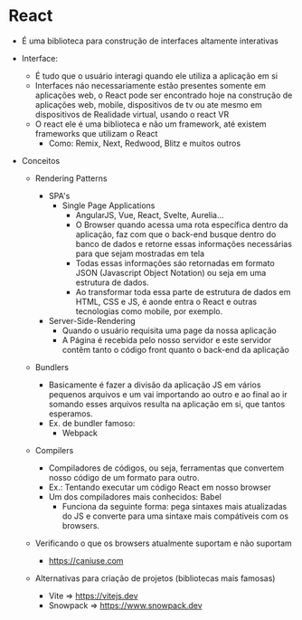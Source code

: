 # React
- É uma biblioteca para construção de interfaces altamente interativas
- Interface:
  - É tudo que o usuário interagi quando ele utiliza a aplicação em si
  - Interfaces náo necessariamente estão presentes somente em aplicações web,
  o React pode ser encontrado hoje na construção de aplicações web, mobile,
  dispositivos de tv ou ate mesmo em dispositivos de Realidade virtual, usando
  o react VR
  - O react ele  é uma biblioteca e não um framework, até existem frameworks que
  utilizam o React 
    - Como: Remix, Next, Redwood, Blitz e muitos outros

- Conceitos
  - Rendering Patterns
    - SPA's
      - Single Page Applications
        - AngularJS, Vue, React, Svelte, Aurelia...
        - O Browser quando acessa uma rota específica dentro da aplicação, 
        faz com que o back-end busque dentro do banco de dados e retorne
        essas informações necessárias para que sejam mostradas em tela
        - Todas essas informações sáo retornadas em formato JSON (Javascript 
        Object Notation) ou seja em uma estrutura de dados.
        - Ao transformar toda essa parte de estrutura de dados em HTML, 
        CSS e JS, é aonde entra o React e outras tecnologias como mobile,
        por exemplo.
    - Server-Side-Rendering
      - Quando o usuário requisita uma page da nossa aplicação
      - A Página é recebida pelo nosso servidor e este servidor contêm
      tanto o código front quanto o back-end da aplicação

  - Bundlers
    - Basicamente é fazer a divisão da aplicação JS em vários pequenos arquivos e um vai importando ao outro e ao final ao ir somando esses arquivos resulta na aplicação em si, que tantos esperamos.
    - Ex. de bundler famoso:
      - Webpack

  - Compilers
    - Compiladores de códigos, ou seja, ferramentas que convertem nosso código de um formato para outro.
    - Ex.: Tentando executar um código React em nosso browser
    - Um dos compiladores mais conhecidos: Babel
      - Funciona da seguinte forma: pega sintaxes mais atualizadas do JS e converte para uma sintaxe mais compátiveis com os browsers.


  - Verificando o que os browsers atualmente suportam e não suportam
    - https://caniuse.com

  - Alternativas para criação de projetos (bibliotecas mais famosas)
    - Vite => https://vitejs.dev
    - Snowpack => https://www.snowpack.dev

    